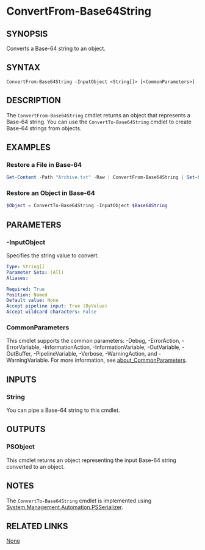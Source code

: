 ﻿---
external help file: PoshToolbox-help.xml
Module Name: PoshToolbox
online version: https://gitlab.com/PoshAJ/PoshToolbox/-/blob/main/docs/ConvertFrom-Base64String.md
schema: 2.0.0
---

# ConvertFrom-Base64String

## SYNOPSIS

Converts a Base-64 string to an object.

## SYNTAX

```
ConvertFrom-Base64String -InputObject <String[]> [<CommonParameters>]
```

## DESCRIPTION

The `ConvertFrom-Base64String` cmdlet returns an object that represents a Base-64 string. You can use the `ConvertTo-Base64String` cmdlet to create Base-64 strings from objects.

## EXAMPLES

### Restore a File in Base-64

```powershell
Get-Content -Path "Archive.txt" -Raw | ConvertFrom-Base64String | Set-Content -Path "Archive.zip" -Encoding Byte
```

### Restore an Object in Base-64

```powershell
$Object = ConvertTo-Base64String -InputObject $Base64String
```

## PARAMETERS

### -InputObject

Specifies the string value to convert.

```yaml
Type: String[]
Parameter Sets: (All)
Aliases:

Required: True
Position: Named
Default value: None
Accept pipeline input: True (ByValue)
Accept wildcard characters: False
```

### CommonParameters

This cmdlet supports the common parameters: -Debug, -ErrorAction, -ErrorVariable, -InformationAction, -InformationVariable, -OutVariable, -OutBuffer, -PipelineVariable, -Verbose, -WarningAction, and -WarningVariable. For more information, see [about_CommonParameters](http://go.microsoft.com/fwlink/?LinkID=113216).

## INPUTS

### String

You can pipe a Base-64 string to this cmdlet.

## OUTPUTS

### PSObject

This cmdlet returns an object representing the input Base-64 string converted to an object.

## NOTES

The `ConvertTo-Base64String` cmdlet is implemented using [System.Management.Automation.PSSerializer](https://learn.microsoft.com/en-us/dotnet/api/system.management.automation.psserializer).

## RELATED LINKS

[None]()
